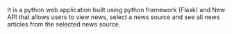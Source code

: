 It is a python web application built using python framework (Flask) and New API that allows users to view news, select a news source and see all news articles from the selected news source.

